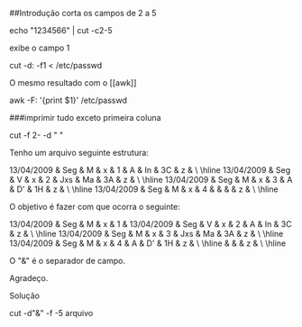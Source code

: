 ##Introdução
corta os campos de 2 a 5

 echo "1234566" | cut -c2-5

exibe o campo 1

cut -d: -f1 < /etc/passwd

O mesmo resultado com o [[awk]]

awk -F: '{print $1}' /etc/passwd

###imprimir tudo exceto primeira coluna

cut -f 2- -d " "



Tenho um arquivo seguinte estrutura:

13/04/2009 & Seg & M & x & 1 & A & In & 3C & z & \\ \hline
13/04/2009 & Seg & V & x & 2 & Jxs & Ma & 3A & z & \\ \hline
13/04/2009 & Seg & M & x & 3 & A & D\' & 1H & z & \\ \hline
13/04/2009 & Seg & M & x & 4 & & & & z & \\ \hline

O objetivo é fazer com que ocorra o seguinte:

13/04/2009 & Seg & M & x & 1 &
13/04/2009 & Seg & V & x & 2 & A & In & 3C & z & \\ \hline
13/04/2009 & Seg & M & x & 3 & Jxs & Ma & 3A & z & \\ \hline
13/04/2009 & Seg & M & x & 4 & A & D\' & 1H & z & \\ \hline
& & & z & \\ \hline

O "&" é o separador de campo.

Agradeço.

Solução

cut -d"&" -f -5 arquivo

 